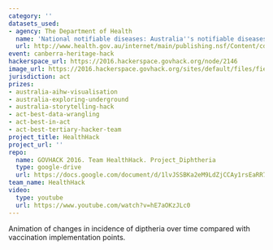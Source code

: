 ```yaml
---
category: ''
datasets_used:
- agency: The Department of Health
  name: 'National notifiable diseases: Australia''s notifiable diseases status: Annual report of the National Notifiable Diseases Surveillance System. 1994 Australia''s notifiable diseases status PDF 662KB'
  url: http://www.health.gov.au/internet/main/publishing.nsf/Content/cda-pubs-annlrpt-nndssar.htm
event: canberra-heritage-hack
hackerspace_url: https://2016.hackerspace.govhack.org/node/2146
image_url: https://2016.hackerspace.govhack.org/sites/default/files/field/image/Diphtheria_vaccination_poster.jpg
jurisdiction: act
prizes:
- australia-aihw-visualisation
- australia-exploring-underground
- australia-storytelling-hack
- act-best-data-wrangling
- act-best-in-act
- act-best-tertiary-hacker-team
project_title: HealthHack
project_url: ''
repo:
  name: GOVHACK 2016. Team HealthHack. Project_Diphtheria
  type: google-drive
  url: https://docs.google.com/document/d/1lvJSSBKa2eM9LdZjCCAy1rsEaRR7R8TuXTMrXwMWs_s/pub
team_name: HealthHack
video:
  type: youtube
  url: https://www.youtube.com/watch?v=hE7aOKzJLc0
---
```


Animation of changes in incidence of diptheria over time compared with vaccination implementation points.